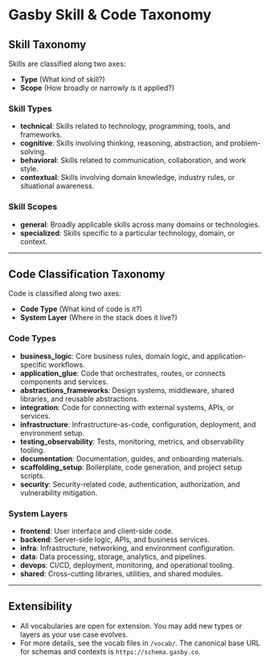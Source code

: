 # Gasby Skill & Code Taxonomy

## Skill Taxonomy

Skills are classified along two axes:
- **Type** (What kind of skill?)
- **Scope** (How broadly or narrowly is it applied?)

### Skill Types
- **technical**: Skills related to technology, programming, tools, and frameworks.
- **cognitive**: Skills involving thinking, reasoning, abstraction, and problem-solving.
- **behavioral**: Skills related to communication, collaboration, and work style.
- **contextual**: Skills involving domain knowledge, industry rules, or situational awareness.

### Skill Scopes
- **general**: Broadly applicable skills across many domains or technologies.
- **specialized**: Skills specific to a particular technology, domain, or context.

---

## Code Classification Taxonomy

Code is classified along two axes:
- **Code Type** (What kind of code is it?)
- **System Layer** (Where in the stack does it live?)

### Code Types
- **business_logic**: Core business rules, domain logic, and application-specific workflows.
- **application_glue**: Code that orchestrates, routes, or connects components and services.
- **abstractions_frameworks**: Design systems, middleware, shared libraries, and reusable abstractions.
- **integration**: Code for connecting with external systems, APIs, or services.
- **infrastructure**: Infrastructure-as-code, configuration, deployment, and environment setup.
- **testing_observability**: Tests, monitoring, metrics, and observability tooling.
- **documentation**: Documentation, guides, and onboarding materials.
- **scaffolding_setup**: Boilerplate, code generation, and project setup scripts.
- **security**: Security-related code, authentication, authorization, and vulnerability mitigation.

### System Layers
- **frontend**: User interface and client-side code.
- **backend**: Server-side logic, APIs, and business services.
- **infra**: Infrastructure, networking, and environment configuration.
- **data**: Data processing, storage, analytics, and pipelines.
- **devops**: CI/CD, deployment, monitoring, and operational tooling.
- **shared**: Cross-cutting libraries, utilities, and shared modules.

---

## Extensibility

- All vocabularies are open for extension. You may add new types or layers as your use case evolves.
- For more details, see the vocab files in `/vocab/`. The canonical base URL for schemas and contexts is `https://schema.gasby.co`.
